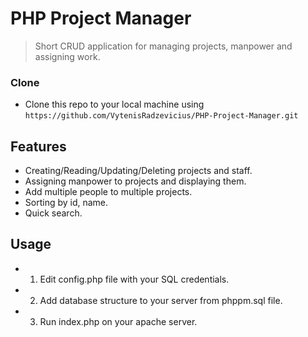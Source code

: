 # PHP Project Manager

> Short CRUD application for managing projects, manpower and assigning work.

### Clone

- Clone this repo to your local machine using `https://github.com/VytenisRadzevicius/PHP-Project-Manager.git`

## Features
- Creating/Reading/Updating/Deleting projects and staff.
- Assigning manpower to projects and displaying them.
- Add multiple people to multiple projects.
- Sorting by id, name.
- Quick search.

## Usage
- 1. Edit config.php file with your SQL credentials.
- 2. Add database structure to your server from phppm.sql file.
- 3. Run index.php on your apache server.
